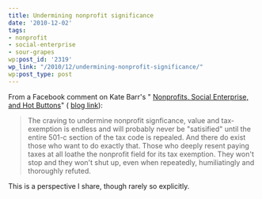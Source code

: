 ```yaml
---
title: Undermining nonprofit significance
date: '2010-12-02'
tags:
- nonprofit
- social-enterprise
- sour-grapes
wp:post_id: '2319'
wp_link: "/2010/12/undermining-nonprofit-significance/"
wp:post_type: post
---
```


From a Facebook comment on Kate Barr's " [Nonprofits, Social Enterprise, and Hot Buttons](http://www.facebook.com/note.php?note_id=476792537759)" ( [blog link](http://www.nonprofitsassistancefund.org/blog/2010/11/30/nonprofits-social-enterprise-and-hot-buttons/)):

> The craving to undermine nonprofit signficance, value and tax-exemption is endless and will probably never be "satisified" until the entire 501-c section of the tax code is repealed. And there do exist those who want to do exactly that. Those who deeply resent paying taxes at all loathe the nonprofit field for its tax exemption. They won't stop and they won't shut up, even when repeatedly, humiliatingly and thoroughly refuted.

This is a perspective I share, though rarely so explicitly.
